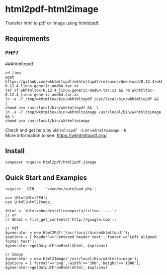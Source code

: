 # html2pdf-html2image
Transfer html to pdf or image using htmltopdf.

## Requirements

### PHP7

###htmltopdf

```
cd /tmp
wget https://github.com/wkhtmltopdf/wkhtmltopdf/releases/download/0.12.4/wkhtmltox-0.12.4_linux-generic-amd64.tar.xz
tar xf wkhtmltox-0.12.4_linux-generic-amd64.tar.xz && rm wkhtmltox-0.12.4_linux-generic-amd64.tar.xz
ln -s -T /tmp/wkhtmltox/bin/wkhtmltopdf /usr/local/bin/wkhtmltopdf && \
chmod a+x /usr/local/bin/wkhtmltopdf &&  \
ln -s -T /tmp/wkhtmltox/bin/wkhtmltoimage /usr/local/bin/wkhtmltoimage && \
chmod a+x /usr/local/bin/wkhtmltoimage
```
Check and get help by `wkhtmltopdf -h` or `wkhtmltoimage -h`  
More information to see: https://wkhtmltopdf.org/

## Install

`composer require html2pdf/html2pdf-2image`

## Quick Start and Examples

```
require __DIR__ . '/vendor/autoload.php';

use \Html\Html2Pdf;
use \Html\Html2Image;

$html = '<html><head><title>export</title>......';
// or 
// $html = file_get_contents('http://google.com');

// Pdf
$generator = new Html2Pdf('/usr/local/bin/wkhtmltopdf');
$options = ['header'=>'Centered header text','footer'=>'Left aligned footer text'];
$generator->getOutputFromHtml($html, $options)

// Image
$generator = new Html2Image('/usr/local/bin/wkhtmltoimage');
$options = ['format'=>'png','width'=>'300','height'=>'1000'];
$generator->getOutputFromHtml($html, $options)
```
